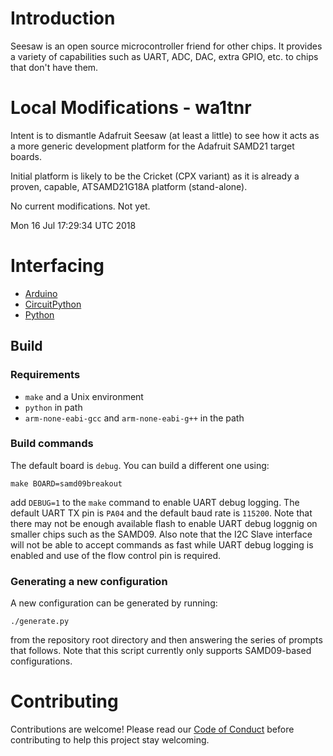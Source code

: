
# Introduction

Seesaw is an open source microcontroller friend for other chips.
It provides a variety of capabilities such as UART, ADC, DAC,
extra GPIO, etc. to chips that don't have them.

# Local Modifications - wa1tnr

Intent is to dismantle Adafruit Seesaw (at least a little) to
see how it acts as a more generic development platform for the
Adafruit SAMD21 target boards.

Initial platform is likely to be the Cricket (CPX variant) as it
is already a proven, capable, ATSAMD21G18A platform (stand-alone).

No current modifications.  Not yet.

Mon 16 Jul 17:29:34 UTC 2018

# Interfacing
- [Arduino](https://github.com/adafruit/Adafruit_Seesaw)
- [CircuitPython](https://github.com/adafruit/Adafruit_CircuitPython_seesaw)
- [Python](https://github.com/adafruit/Adafruit_Python_seesaw)

## Build

### Requirements

* `make` and a Unix environment
* `python` in path
* `arm-none-eabi-gcc` and `arm-none-eabi-g++` in the path

### Build commands

The default board is `debug`. You can build a different one using:

```
make BOARD=samd09breakout
```

add `DEBUG=1` to the `make` command to enable UART debug logging. The default UART TX pin is `PA04` and the default baud rate is `115200`. Note that there may not be enough available flash to enable UART debug loggnig on smaller chips such as the SAMD09. Also note that the I2C Slave interface will not be able to accept commands as fast while UART debug logging is enabled and use of the flow control pin is required.

### Generating a new configuration

A new configuration can be generated by running:
```
./generate.py
```
from the repository root directory and then answering the series of prompts that follows. Note that this script currently only supports SAMD09-based configurations.

# Contributing

Contributions are welcome! Please read our [Code of Conduct](https://github.com/adafruit/seesaw/blob/master/CODE_OF_CONDUCT.md) before contributing to help this project stay welcoming.

